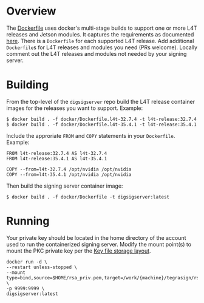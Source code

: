 # Overview

The [Dockerfile](Dockerfile) uses docker's multi-stage builds to support one or more L4T releases and Jetson modules.  It captures the requirements as documented [here](../doc/tegrasign.md).  There is a `Dockerfile` for each supported L4T release.  Add additional `Dockerfile`s for L4T releases and modules you need (PRs welcome).  Locally comment out the L4T releases and modules not needed by your signing server.

# Building

From the top-level of the `digsigserver` repo build the L4T release container images for the releases you want to support.  Example:

    $ docker build . -f docker/Dockerfile.l4t-32.7.4 -t l4t-release:32.7.4
    $ docker build . -f docker/Dockerfile.l4t-35.4.1 -t l4t-release:35.4.1

Include the approriate `FROM` and `COPY` statements in your `Dockerfile`.  Example:

```
FROM l4t-release:32.7.4 AS l4t-32.7.4
FROM l4t-release:35.4.1 AS l4t-35.4.1
```

```
COPY --from=l4t-32.7.4 /opt/nvidia /opt/nvidia
COPY --from=l4t-35.4.1 /opt/nvidia /opt/nvidia
```

Then build the signing server container image:

    $ docker build . -f docker/Dockerfile -t digsigserver:latest

# Running

Your private key should be located in the home directory of the account used to run the containerized signing server.  Modify the mount point(s) to mount the PKC private key per the [Key file storage layout](../doc/tegrasign.md#Key-file-storage-layout).

```
docker run -d \
--restart unless-stopped \
--mount type=bind,source=$HOME/rsa_priv.pem,target=/work/{machine}/tegrasign/rsa_priv.pem,readonly \
-p 9999:9999 \
digsigserver:latest
```
